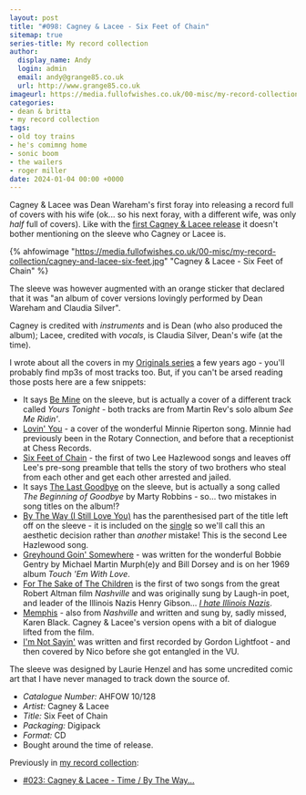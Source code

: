 ```yaml
---
layout: post
title: "#098: Cagney & Lacee - Six Feet of Chain"
sitemap: true
series-title: My record collection
author:
  display_name: Andy
  login: admin
  email: andy@grange85.co.uk
  url: http://www.grange85.co.uk
imageurl: https://media.fullofwishes.co.uk/00-misc/my-record-collection/cagney-and-lacee-six-feet.jpg
categories:
- dean & britta
- my record collection
tags:
- old toy trains
- he's comimng home
- sonic boom
- the wailers
- roger miller
date: 2024-01-04 00:00 +0000
---
```

Cagney & Lacee was Dean Wareham's first foray into releasing a record full of covers with his wife (ok... so his next foray, with a different wife, was only _half_ full of covers). Like with the [first Cagney & Lacee release](/2023/04/06/my-record-collection-023-cagney-lacee-time-by-the-way/) it doesn't bother mentioning on the sleeve who Cagney or Lacee is.

{% ahfowimage "https://media.fullofwishes.co.uk/00-misc/my-record-collection/cagney-and-lacee-six-feet.jpg" "Cagney & Lacee - Six Feet of Chain" %}

The sleeve was however augmented with an orange sticker that declared that it was "an album of cover versions lovingly performed by Dean Wareham and Claudia Silver".

Cagney is credited with _instruments_ and is Dean (who also produced the album); Lacee, credited with _vocals_, is Claudia Silver, Dean's wife (at the time). 

I wrote about all the covers in my [Originals series](/category/originals/) a few years ago - you'll probably find mp3s of most tracks too. But, if you can't be arsed reading those posts here are a few snippets:

 - It says [Be Mine](/2013/02/27/originals-yours-tonight-by-martin-rev-covered-by-cagney-and-lacee/) on the sleeve, but is actually a cover of a different track called _Yours Tonight_ - both tracks are from Martin Rev's solo album _See Me Ridin'_.
 - [Lovin' You](/2014/01/08/originals-lovin-you-by-minnie-riperton-covered-by-cagney-and-lacee/) - a cover of the wonderful Minnie Riperton song. Minnie had previously been in the Rotary Connection, and before that a receptionist at Chess Records.
 - [Six Feet of Chain](/2014/04/30/originals-six-feet-of-chain-by-lee-hazlewood-covered-by-cagney-lacee/) - the first of two Lee Hazlewood songs and leaves off Lee's pre-song preamble that tells the story of two brothers who steal from each other and get each other arrested and jailed.
 - It says [The Last Goodbye](/2013/11/20/originals-the-beginning-of-goodbye-by-marty-robbins-covered-by-cagney-and-lacee/) on the sleeve, but is actually a song called _The Beginning of Goodbye_ by Marty Robbins - so... two mistakes in song titles on the album!?
 - [By The Way (I Still Love You)](/2013/03/27/originals-by-the-way-i-still-love-you-by-nancy-sinatra-covered-by-cagney-and-lacee/) has the parenthesised part of the title left off on the sleeve - it is included on the [single](/2023/04/06/my-record-collection-023-cagney-lacee-time-by-the-way/) so we'll call this an aesthetic decision rather than _another_ mistake! This is the second Lee Hazlewood song.
 - [Greyhound Goin' Somewhere](/2013/07/10/originals-greyhound-goin-somewhere-by-bobbie-gentry-covered-by-cagney-and-lacee/) - was written for the wonderful Bobbie Gentry by Michael Martin Murph(e)y and Bill Dorsey and is on her 1969 album _Touch 'Em With Love_.
 - [For The Sake of The Children](/2013/06/26/originals-for-the-sake-of-the-children-by-henry-gibson-covered-by-cagney-and-lacee/) is the first of two songs from the great Robert Altman film _Nashville_ and was originally sung by Laugh-in poet, and leader of the Illinois Nazis Henry Gibson... _[I hate Illinois Nazis](https://www.youtube.com/watch?v=nu-0HDBJHc8)_.
 - [Memphis](/2013/08/08/originals-memphis-by-karen-black-covered-by-cagney-and-lacee/) - also from _Nashville_ and written and sung by, sadly missed, Karen Black. Cagney & Lacee's version opens with a bit of dialogue lifted from the film.
 - [I'm Not Sayin'](/2013/09/18/originals-im-not-sayin-by-gordon-lightfoot-covered-by-cagney-and-lacee/) was written and first recorded by Gordon Lightfoot - and then covered by Nico before she got entangled in the VU.

 The sleeve was designed by Laurie Henzel and has some uncredited comic art that I have never managed to track down the source of.

  - *Catalogue Number:* AHFOW 10/128
  - *Artist:* Cagney & Lacee
  - *Title:* Six Feet of Chain
  - *Packaging:* Digipack
  - *Format:* CD
  - Bought around the time of release.

  Previously in [my record collection](/category/my-record-collection):
   - [#023: Cagney & Lacee - Time / By The Way...](/2023/04/06/my-record-collection-023-cagney-lacee-time-by-the-way/)
